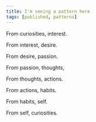 ```yaml
---
title: I'm seeing a pattern here
tags: [published, patterns]
---
```

From curiosities, interest.

From interest, desire.

From desire, passion.

From passion, thoughts,

From thoughts, actions.

From actions, habits.

From habits, self.

From self, curiosities.
